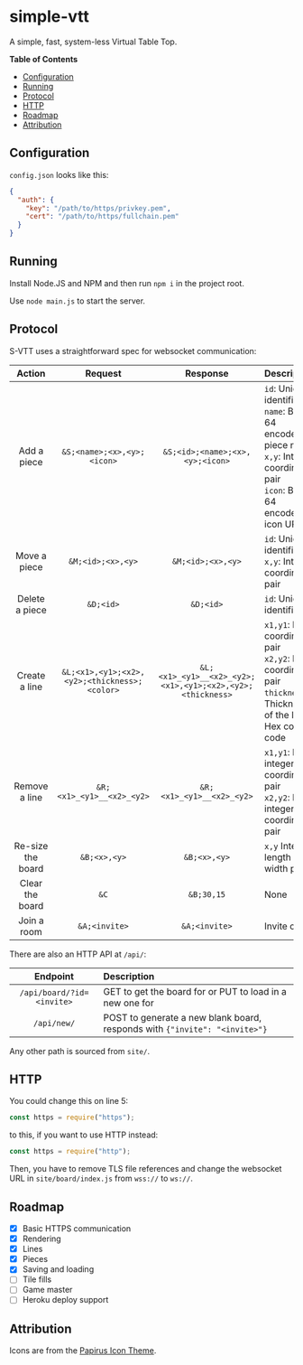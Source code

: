# simple-vtt
A simple, fast, system-less Virtual Table Top.

**Table of Contents**
 - [Configuration](#configuration)
 - [Running](#running)
 - [Protocol](#protocol)
 - [HTTP](#http)
 - [Roadmap](#roadmap)
 - [Attribution](#attribution)

## Configuration
`config.json` looks like this:

```json
{
  "auth": {
    "key": "/path/to/https/privkey.pem",
    "cert": "/path/to/https/fullchain.pem"
  }
}
```

## Running

Install Node.JS and NPM and then run `npm i` in the project root.

Use `node main.js` to start the server.

## Protocol
S-VTT uses a straightforward spec for websocket communication:

|      Action       |                   Request                    |                         Response                          | Description                                                                                                                                     |
|:-----------------:|:--------------------------------------------:|:---------------------------------------------------------:|:------------------------------------------------------------------------------------------------------------------------------------------------|
|    Add a piece    |          `&S;<name>;<x>,<y>;<icon>`          |              `&S;<id>;<name>;<x>,<y>;<icon>`              | `id`: Unique identifier <br /> `name`: Base 64 encoded piece name <br /> `x,y`: Integer coordinate pair <br /> `icon`: Base 64 encoded icon URL |
|   Move a piece    |              `&M;<id>;<x>,<y>`               |                     `&M;<id>;<x>,<y>`                     | `id`: Unique identifier <br /> `x,y`: Integer coordinate pair                                                                                   |
|  Delete a piece   |                  `&D;<id>`                   |                         `&D;<id>`                         | `id`: Unique identifier                                                                                                                         |
|   Create a line   | `&L;<x1>,<y1>;<x2>,<y2>;<thickness>;<color>` | `&L;<x1>_<y1>__<x2>_<y2>;<x1>,<y1>;<x2>,<y2>;<thickness>` | `x1,y1`: Initial coordinate pair <br /> `x2,y2`: End coordinate pair <br /> `thickness`: Thickness of the line <br /> Hex color code            |
|   Remove a line   |          `&R;<x1>_<y1>__<x2>_<y2>`           |                 `&R;<x1>_<y1>__<x2>_<y2>`                 | `x1,y1`: Initial integer coordinate pair <br /> `x2,y2`: End integer coordinate pair                                                            |
| Re-size the board |                 `&B;<x>,<y>`                 |                       `&B;<x>,<y>`                        | `x,y` Integer length / width pair                                                                                                               |
|  Clear the board  |                     `&C`                     |                        `&B;30,15`                         | None                                                                                                                                            |
|    Join a room    |                `&A;<invite>`                 |                       `&A;<invite>`                       | Invite code                                                                                                                                     |

There are also an HTTP API at `/api/`:

|         Endpoint          | Description                                                                |
|:-------------------------:|:---------------------------------------------------------------------------|
| `/api/board/?id=<invite>` | GET to get the board for <invite> or PUT to load in a new one for <invite> |
|        `/api/new/`        | POST to generate a new blank board, responds with `{"invite": "<invite>"}` |

Any other path is sourced from `site/`.

## HTTP
You could change this on line 5:
```js
const https = require("https");
```
to this, if you want to use HTTP instead:
```js
const https = require("http");
```
Then, you have to remove TLS file references and change the websocket URL in `site/board/index.js` from `wss://` to `ws://`.

## Roadmap

 - [x] Basic HTTPS communication
 - [x] Rendering
 - [x] Lines
 - [x] Pieces
 - [x] Saving and loading
 - [ ] Tile fills
 - [ ] Game master
 - [ ] Heroku deploy support

## Attribution
Icons are from the [Papirus Icon Theme](https://github.com/PapirusDevelopmentTeam/papirus-icon-theme).
